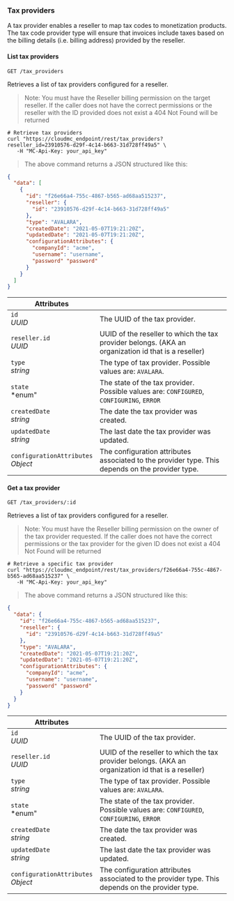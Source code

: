### Tax providers

A tax provider enables a reseller to map tax codes to monetization products. The tax code provider type will ensure that invoices include taxes based 
on the billing details (i.e. billing address) provided by the reseller. 

<!-------------------- LIST TAX PROVIDERS -------------------->
#### List tax providers

`GET /tax_providers`

Retrieves a list of tax providers configured for a reseller.

> Note: You must have the Reseller billing permission on the target reseller. If the caller does not have the correct permissions or the reseller with the ID provided does not exist a 404 Not Found will be returned  

```shell
# Retrieve tax providers
curl "https://cloudmc_endpoint/rest/tax_providers?reseller_id=23910576-d29f-4c14-b663-31d728ff49a5" \
   -H "MC-Api-Key: your_api_key"
```
> The above command returns a JSON structured like this:

```json
{
  "data": [
    {
      "id": "f26e66a4-755c-4867-b565-ad68aa515237",
      "reseller": {
        "id": "23910576-d29f-4c14-b663-31d728ff49a5"
      },
      "type": "AVALARA",
      "createdDate": "2021-05-07T19:21:20Z",
      "updatedDate": "2021-05-07T19:21:20Z",
      "configurationAttributes": {
        "companyId": "acme",
        "username": "username",
        "password" "password"
      }
    }
  ]
}
```

Attributes | &nbsp;
---- | -----------
`id`<br/>*UUID* | The UUID of the tax provider.
`reseller.id`<br/>*UUID* | UUID of the reseller to which the tax provider belongs. (AKA an organization id that is a reseller)
`type`<br/>*string* | The type of tax provider. Possible values are: `AVALARA`.
`state`<br/>*enum"  | The state of the tax provider. Possible values are: `CONFIGURED`, `CONFIGURING`, `ERROR`
`createdDate`<br/>*string* | The date the tax provider was created.
`updatedDate`<br/>*string* | The last date the tax provider was updated.
`configurationAttributes`<br/>*Object* | The configuration attributes associated to the provider type. This depends on the provider type.


<!-------------------- GET TAX PROVIDER -------------------->
#### Get a tax provider

`GET /tax_providers/:id`

Retrieves a list of tax providers configured for a reseller.

> Note: You must have the Reseller billing permission on the owner of the tax provider requested. If the caller does not have the correct permissions or the tax provider for the given ID does not exist a 404 Not Found will be returned

```shell
# Retrieve a specific tax provider
curl "https://cloudmc_endpoint/rest/tax_providers/f26e66a4-755c-4867-b565-ad68aa515237" \
   -H "MC-Api-Key: your_api_key"
```
> The above command returns a JSON structured like this:

```json
{
  "data": {
    "id": "f26e66a4-755c-4867-b565-ad68aa515237",
    "reseller": {
      "id": "23910576-d29f-4c14-b663-31d728ff49a5"
    },
    "type": "AVALARA",
    "createdDate": "2021-05-07T19:21:20Z",
    "updatedDate": "2021-05-07T19:21:20Z",
    "configurationAttributes": {
      "companyId": "acme",
      "username": "username",
      "password" "password"
    }
  }
}
```

Attributes | &nbsp;
---- | -----------
`id`<br/>*UUID* | The UUID of the tax provider.
`reseller.id`<br/>*UUID* | UUID of the reseller to which the tax provider belongs. (AKA an organization id that is a reseller)
`type`<br/>*string* | The type of tax provider. Possible values are: `AVALARA`.
`state`<br/>*enum"  | The state of the tax provider. Possible values are: `CONFIGURED`, `CONFIGURING`, `ERROR`
`createdDate`<br/>*string* | The date the tax provider was created.
`updatedDate`<br/>*string* | The last date the tax provider was updated.
`configurationAttributes`<br/>*Object* | The configuration attributes associated to the provider type. This depends on the provider type.